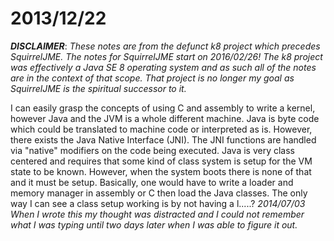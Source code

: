 # 2013/12/22

***DISCLAIMER***: _These notes are from the defunct k8 project which_
_precedes SquirrelJME. The notes for SquirrelJME start on 2016/02/26!_
_The k8 project was effectively a Java SE 8 operating system and as such_
_all of the notes are in the context of that scope. That project is no_
_longer my goal as SquirrelJME is the spiritual successor to it._

I can easily grasp the concepts of using C and assembly to write a kernel,
however Java and the JVM is a whole different machine. Java is byte code which
could be translated to machine code or interpreted as is. However, there
exists the Java Native Interface (JNI). The JNI functions are handled via
"native" modifiers on the code being executed. Java is very class centered and
requires that some kind of class system is setup for the VM state to be known.
However, when the system boots there is none of that and it must be setup.
Basically, one would have to write a loader and memory manager in assembly or
C then load the Java classes. The only way I can see a class setup working is
by not having a l.....? _2014/07/03 When I wrote this my thought was
distracted and I could not remember what I was typing until two days later
when I was able to figure it out._

